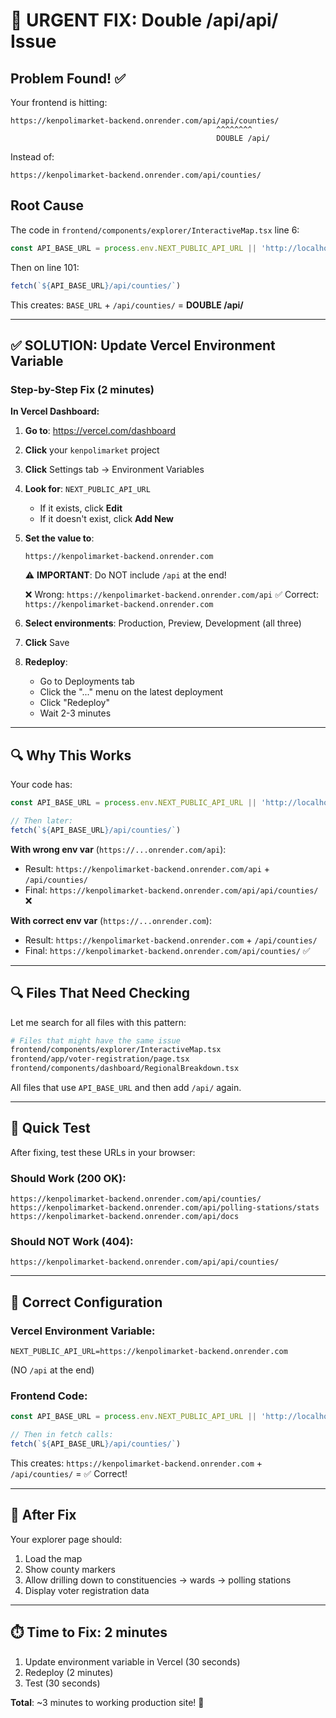 # 🚨 URGENT FIX: Double /api/api/ Issue

## Problem Found! ✅

Your frontend is hitting:
```
https://kenpolimarket-backend.onrender.com/api/api/counties/
                                              ^^^^^^^^
                                              DOUBLE /api/
```

Instead of:
```
https://kenpolimarket-backend.onrender.com/api/counties/
```

## Root Cause

The code in `frontend/components/explorer/InteractiveMap.tsx` line 6:
```typescript
const API_BASE_URL = process.env.NEXT_PUBLIC_API_URL || 'http://localhost:8001/api';
```

Then on line 101:
```typescript
fetch(`${API_BASE_URL}/api/counties/`)
```

This creates: `BASE_URL` + `/api/counties/` = **DOUBLE /api/**

---

## ✅ SOLUTION: Update Vercel Environment Variable

### Step-by-Step Fix (2 minutes)

**In Vercel Dashboard:**

1. **Go to**: https://vercel.com/dashboard

2. **Click** your `kenpolimarket` project

3. **Click** Settings tab → Environment Variables

4. **Look for**: `NEXT_PUBLIC_API_URL`
   - If it exists, click **Edit**
   - If it doesn't exist, click **Add New**

5. **Set the value to**:
   ```
   https://kenpolimarket-backend.onrender.com
   ```

   ⚠️ **IMPORTANT**: Do NOT include `/api` at the end!

   ❌ Wrong: `https://kenpolimarket-backend.onrender.com/api`
   ✅ Correct: `https://kenpolimarket-backend.onrender.com`

6. **Select environments**: Production, Preview, Development (all three)

7. **Click** Save

8. **Redeploy**:
   - Go to Deployments tab
   - Click the "..." menu on the latest deployment
   - Click "Redeploy"
   - Wait 2-3 minutes

---

## 🔍 Why This Works

Your code has:
```typescript
const API_BASE_URL = process.env.NEXT_PUBLIC_API_URL || 'http://localhost:8001/api';

// Then later:
fetch(`${API_BASE_URL}/api/counties/`)
```

**With wrong env var** (`https://...onrender.com/api`):
- Result: `https://kenpolimarket-backend.onrender.com/api` + `/api/counties/`
- Final: `https://kenpolimarket-backend.onrender.com/api/api/counties/` ❌

**With correct env var** (`https://...onrender.com`):
- Result: `https://kenpolimarket-backend.onrender.com` + `/api/counties/`
- Final: `https://kenpolimarket-backend.onrender.com/api/counties/` ✅

---

## 🔍 Files That Need Checking

Let me search for all files with this pattern:

```bash
# Files that might have the same issue
frontend/components/explorer/InteractiveMap.tsx
frontend/app/voter-registration/page.tsx
frontend/components/dashboard/RegionalBreakdown.tsx
```

All files that use `API_BASE_URL` and then add `/api/` again.

---

## 🎯 Quick Test

After fixing, test these URLs in your browser:

### Should Work (200 OK):
```
https://kenpolimarket-backend.onrender.com/api/counties/
https://kenpolimarket-backend.onrender.com/api/polling-stations/stats
https://kenpolimarket-backend.onrender.com/api/docs
```

### Should NOT Work (404):
```
https://kenpolimarket-backend.onrender.com/api/api/counties/
```

---

## 📝 Correct Configuration

### Vercel Environment Variable:
```
NEXT_PUBLIC_API_URL=https://kenpolimarket-backend.onrender.com
```
(NO `/api` at the end)

### Frontend Code:
```typescript
const API_BASE_URL = process.env.NEXT_PUBLIC_API_URL || 'http://localhost:8001';

// Then in fetch calls:
fetch(`${API_BASE_URL}/api/counties/`)
```

This creates: `https://kenpolimarket-backend.onrender.com` + `/api/counties/` = ✅ Correct!

---

## 🚀 After Fix

Your explorer page should:
1. Load the map
2. Show county markers
3. Allow drilling down to constituencies → wards → polling stations
4. Display voter registration data

---

## ⏱️ Time to Fix: 2 minutes

1. Update environment variable in Vercel (30 seconds)
2. Redeploy (2 minutes)
3. Test (30 seconds)

**Total**: ~3 minutes to working production site! 🎉

